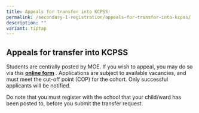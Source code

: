 ```yaml
---
title: Appeals for transfer into KCPSS
permalink: /secondary-1-registration/appeals-for-transfer-into-kcpss/
description: ""
variant: tiptap
---
```

<h2>Appeals for transfer into KCPSS</h2>
<p>Students are centrally posted by MOE. If you wish to appeal, you may do
so via this <strong><a href="https://form.gov.sg/admin/form/674e711e00228143be81c275" rel="noopener noreferrer nofollow" target="_blank">online form</a></strong>&nbsp;.
Applications are subject to available vacancies, and must meet the cut-off
point (COP) for the cohort. Only successful applicants will be notified.</p>
<p>Do note that you must register with the school that your child/ward has
been posted to, before you submit the transfer request.</p>